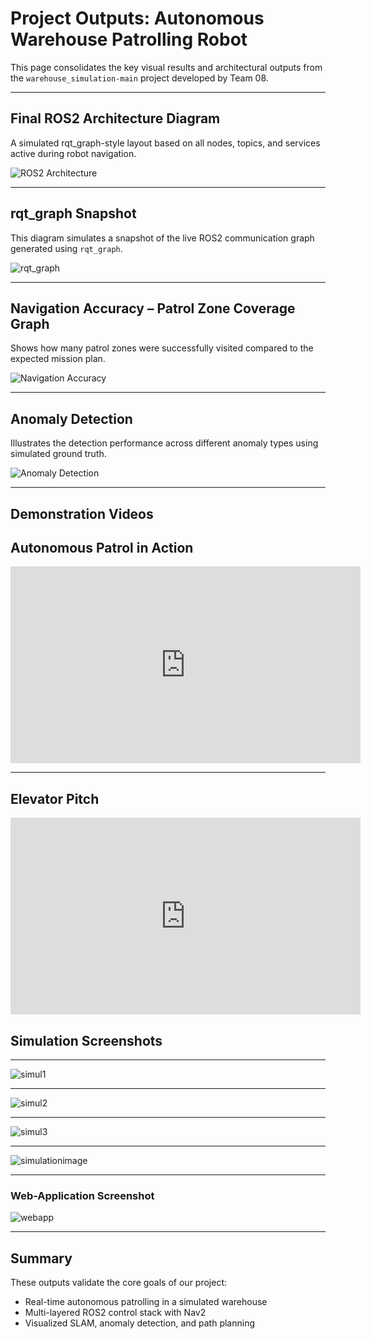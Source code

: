 # Project Outputs: Autonomous Warehouse Patrolling Robot

This page consolidates the key visual results and architectural outputs from the `warehouse_simulation-main` project developed by Team 08.

---

## Final ROS2 Architecture Diagram

A simulated rqt_graph-style layout based on all nodes, topics, and services active during robot navigation.

![ROS2 Architecture](assets/ros2nodearch.png)


---

## rqt_graph Snapshot

This diagram simulates a snapshot of the live ROS2 communication graph generated using `rqt_graph`.

![rqt_graph](assets/rqtgraph.png)

---

## Navigation Accuracy – Patrol Zone Coverage Graph

Shows how many patrol zones were successfully visited compared to the expected mission plan.

![Navigation Accuracy](assets/navigation_accuracy_graph.png)

---

## Anomaly Detection 

Illustrates the detection performance across different anomaly types using simulated ground truth.

![Anomaly Detection](assets/anomaly_detection_graph.png)

---

## Demonstration Videos

## Autonomous Patrol in Action

<iframe width="560" height="315"
  src="https://www.youtube.com/embed/e1mFo_xL-tc"
  title="Warehouse Robot Demo"
  frameborder="0"
  allow="accelerometer; autoplay; clipboard-write; encrypted-media; gyroscope; picture-in-picture"
  allowfullscreen>
</iframe>

---

## Elevator Pitch

<iframe width="560" height="315"
  src="https://www.youtube.com/embed/srB0Ry8rDLg"
  title="Elevator Pitch"
  frameborder="0"
  allow="accelerometer; autoplay; clipboard-write; encrypted-media; gyroscope; picture-in-picture"
  allowfullscreen>
</iframe>

## Simulation Screenshots

---

![simul1](assets/Simul1.jpg) 

---

![simul2](assets/Simul2.jpg) 

---

![simul3](assets/Simul3.jpg) 

---

![simulationimage](assets/simulationimage.jpg)

---

### Web-Application Screenshot

![webapp](assets/webapp.jpg)

---

## Summary

These outputs validate the core goals of our project:
- Real-time autonomous patrolling in a simulated warehouse
- Multi-layered ROS2 control stack with Nav2
- Visualized SLAM, anomaly detection, and path planning
